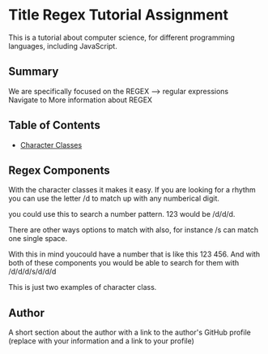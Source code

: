 

# Title Regex Tutorial Assignment

This is a tutorial about computer science, for different programming languages, including JavaScript.

## Summary

We are specifically focused on the REGEX --> regular expressions   
Navigate to More information about REGEX


## Table of Contents
- [Character Classes](#character-classes)

## Regex Components

With the character classes it makes it easy. If you are looking for a rhythm you can use the letter /d to match up with any numberical digit.

you could use this to search a number pattern. 123 would be /d/d/d.


There are other ways options to match with also, for instance /s can match one single space.

With this in mind youcould have a number that is like this 123 456. And with both of these components you would be able to search for them with /d/d/d/s/d/d/d

This is just two examples of character class.


## Author

A short section about the author with a link to the author's GitHub profile (replace with your information and a link to your profile)
